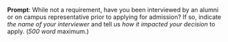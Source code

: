 **Prompt**: While not a requirement, have you been interviewed by an alumni or on campus representative prior to applying for admission? If so, indicate _the name of your interviewer_ and tell us _how it impacted your decision_ to apply. (_500 word_ maximum.)
